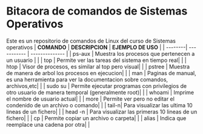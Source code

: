 # Bitacora de comandos de Sistemas Operativos
Este es un repositorio de comandos de Linux del curso de Sistemas operativos
| **COMANDO** | **DESCRIPCION** | **EJEMPLO DE USO** |
| --------| ----------- | -------------- |
| ps-aux | Muestra los procesos que pertenecen a un usuario  | |
| top  | Permite ver las tareas del sistema en tiempo real| |
| htop  |  Visor de procesos, es similar al top pero visual| |
| pstree | Muestra de manera de arbol los procesos en ejecucion| |
| man | Paginas de manual, es una herramienta para ver la documentacion sobre comandos, archivos,etc| |
| sudo su | Permite ejecutar programas con privilegios de otro usuario de manera temporal (generalmente root)| |
| whoami | Imprime el nombre de usuario actual| |
| more | Permite ver pero no editar el condenido de un archivo o comando| |
| tail-n| Para visualizar las ultima 10 lineas de un fichero| |
| head -n | Para visualizar las primeras 10 lineas de un fichero| |
| cp | Permite copiar un archivo o carpeta| |
| alias | Indica que reemplace una cadena por otra| |
